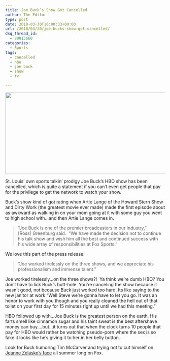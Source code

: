 ```yaml
---
title: Joe Buck’s Show Got Cancelled
author: The Editor
type: post
date: 2010-03-30T16:00:33+00:00
url: /2010/03/30/joe-bucks-show-got-cancelled/
dsq_thread_id:
  - 80813660
categories:
  - Sports
tags:
  - cancelled
  - hbo
  - joe buck
  - show
  - tv

---
```

<img class="aligncenter size-full wp-image-3492" title="26buck583" src="http://punchingkitty.com/wp-content/uploads/2010/03/26buck583.jpg" alt="" width="600" height="257" srcset="http://media.punchingkitty.com/wordpress/2010/03/26buck583.jpg 600w, http://media.punchingkitty.com/wordpress/2010/03/26buck583-300x128.jpg 300w" sizes="(max-width: 600px) 100vw, 600px" />

St. Louis&#8217; own sports talkin&#8217; prodigy Joe Buck&#8217;s HBO show has been cancelled, which is quite a statement if you can&#8217;t even get people that pay for the privilege to get the network to watch your show.

Buck&#8217;s show kind of got rating when Artie Lange of the Howard Stern Show and Dirty Work (the greatest movie ever made) made the first episode about as awkward as walking in on your mom going at it with some guy you went to high school with&#8230;and then Artie Lange comes in.

> &#8220;Joe Buck is one of the premier broadcasters in our industry,&#8221; [Ross] Greenburg said.  &#8220;We have made the decision not to continue his talk show and wish him all the best and continued success with his wide array of responsibilities at Fox Sports.&#8221;

We love this part of the press release:

> &#8220;Joe worked tirelessly on the three shows, and we appreciate his professionalism and immense talent.&#8221;

Joe worked tirelessly&#8230;on the three shows?!  Ya think we&#8217;re dumb HBO? You don&#8217;t have to lick Buck&#8217;s butt-hole. You&#8217;re canceling the show because it wasn&#8217;t good, not because Buck just worked too hard. Its like saying to the new janitor at work &#8220;Well Steve we&#8217;re gonna have to let you go. It was an honor to work with you though and you really cleaned the hell out of that toilet on your first day for 15 minutes right up until we had this meeting.&#8221;

HBO followed up with&#8230;Joe Buck is the greatest person on the earth. His farts smell like cinnamon sugar and his taint sweat is the best aftershave money can buy&#8230;.but&#8230;it turns out that when the clock turns 10 people that pay for HBO would rather be watching pseudo-porn where the sex is so fake it looks like he&#8217;s giving it to her in her belly button.

Look for Buck humoring Tim McCarver and trying not to cut himself on <a href="http://punchingkitty.com/?attachment_id=3749" target="_blank">Jeanne Zelasko&#8217;s face</a> all summer long on Fox.